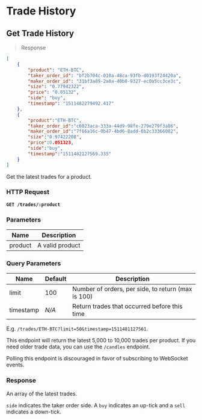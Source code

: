 # Trade History

## Get Trade History

> Response

```json
[
	{
		"product": "ETH-BTC",
		"taker_order_id": "bf2b704c-010a-48ca-93fb-d0193f24420a",
		"maker_order_id": "31bf3a89-2a0a-40b0-9327-ec0a5cc3ce3c",
		"size": "0.77942322",
		"price": "0.05132",
		"side": "buy",
		"timestamp": "1511482279492.417"
	},
	{
		"product":"ETH-BTC",
		"taker_order_id":"c6023aca-333a-44d9-98fe-279e279f3a86",
		"maker_order_id":"7f66a16c-0b47-4bd6-8add-6b2c33366082",
		"size":"0.97422208",
		"price":0.051323,
		"side":"buy",
		"timestamp":"1511482127569.335"
	}
]
```

Get the latest trades for a product.

### HTTP Request

**`GET /trades/:product`**

### Parameters

Name | Description
---------- | -------
product | A valid product

### Query Parameters

Name | Default | Description
---------- | ---- | -------
limit | 100 | Number of orders, per side, to return (max is 100)
timestamp | *N/A* | Return trades that occurred before this time

E.g. `/trades/ETH-BTC?limit=50&timestamp=1511481127561`.

This endpoint will return the latest 5,000 to 10,000 trades per product. If you need older trade data, you can use the `/candles` endpoint.

Polling this endpoint is discouraged in favor of subscribing to WebSocket events.

### Response

An array of the latest trades.

`side` indicates the taker order side. A `buy` indicates an up-tick and a `sell` indicates a down-tick.
